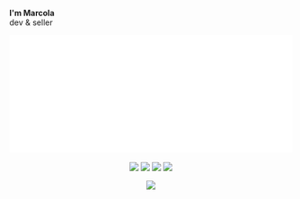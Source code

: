 **I'm Marcola**  
dev & seller

<img src="https://github.com/barbecue/barbecue/blob/master/media/banner.png?raw=true">
<p align="center">
   <a href="https://discord.com/users/1070494524079624252" target"blank_"><img src="https://img.shields.io/badge/discord%20-111111.svg?&style=for-the-badge&logo=discord&logoColor=white"></a>
   <a href="https://instagram.com/maiorscammer" target"blank_"><img src="https://img.shields.io/badge/INSTAGRAM%20-111111.svg?&style=for-the-badge&logo=instagram&logoColor=white"></a>
   <a href="https://github.com/m4rcola" target"blank_"><img src="https://img.shields.io/badge/GitHub%20-111111.svg?&style=for-the-badge&logo=github&logoColor=white"></a>
   <a href="https://twitter.com/maiorscammer" target"blank_"><img src="https://img.shields.io/badge/Twitter%20-111111.svg?&style=for-the-badge&logo=twitter&logoColor=white"></a>
</p>
<div align="center">
   <a href="https://discord.com/users/1070494524079624252" target="_blank">
      <img src="https://lanyard.cnrad.dev/api/1070494524079624252?bg=111111">
   </a>
</div>


